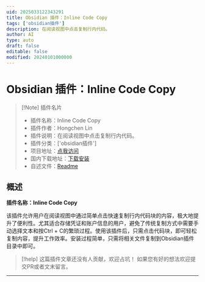 ```yaml
---
uid: 2025033122343291
title: Obsidian 插件：Inline Code Copy
tags: ['obsidian插件']
description: 在阅读视图中点击复制行内代码。
author: AI
type: auto
draft: false
editable: false
modified: 20240101000000
---
```


# Obsidian 插件：Inline Code Copy

> [!Note] 插件名片
> - 插件名称：Inline Code Copy
> - 插件作者：Hongchen Lin
> - 插件说明：在阅读视图中点击复制行内代码。
> - 插件分类：['obsidian插件']
> - 项目地址：[点我访问](https://github.com/lhinxue/obsidian-inline-code-copy-plugin)
> - 国内下载地址：[下载安装](https://pkmer.cn/products/plugin/pluginMarket/?inline-code-copy)
> - 自述文件：[Readme](https://ghproxy.net/https://raw.githubusercontent.com/lhinxue/obsidian-inline-code-copy-plugin/master/README.md)



## 概述

**插件名称：Inline Code Copy**

该插件允许用户在阅读视图中通过简单点击快速复制行内代码块的内容，极大地提升了便利性。尤其适合存储凭证和账户信息的用户，避免了传统复制方式中需要手动选择文本和按Ctrl + C的繁琐过程。使用该插件后，只需点击代码块，即可轻松复制内容，提升工作效率。安装过程简单，只需将相关文件复制到Obsidian插件目录中即可。


> [!help] 
> 这篇插件文章还没有人贡献，欢迎占坑！
> 如果您有好的想法欢迎提交PR或者文末留言。
> 

---



